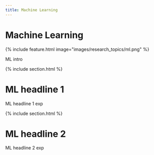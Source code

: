 ```yaml
---
title: Machine Learning
---
```


# <i class="fas ml"></i>Machine Learning

{%
  include feature.html
  image="images/research_topics/ml.png"
%}


ML intro


{% include section.html %}

# ML headline 1


ML headline 1 exp

{% include section.html %}

# ML headline 2

ML headline 2 exp